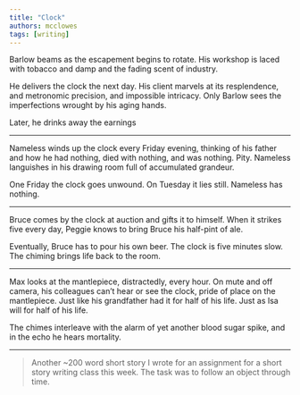 ```yaml
---
title: "Clock"
authors: mcclowes
tags: [writing]
---
```


Barlow beams as the escapement begins to rotate. His workshop is laced with tobacco and damp and the fading scent of industry. 

<!--truncate-->

He delivers the clock the next day. His client marvels at its resplendence, and metronomic precision, and impossible intricacy. Only Barlow sees the imperfections wrought by his aging hands. 

Later, he drinks away the earnings

---

Nameless winds up the clock every Friday evening, thinking of his father and how he had nothing, died with nothing, and was nothing. Pity. Nameless languishes in his drawing room full of accumulated grandeur.

One Friday the clock goes unwound. On Tuesday it lies still. Nameless has nothing.

---

Bruce comes by the clock at auction and gifts it to himself. When it strikes five every day, Peggie knows to bring Bruce his half-pint of ale. 

Eventually, Bruce has to pour his own beer. The clock is five minutes slow. The chiming brings life back to the room.

---

Max looks at the mantlepiece, distractedly, every hour. On mute and off camera, his colleagues can’t hear or see the clock, pride of place on the mantlepiece. Just like his grandfather had it for half of his life. Just as Isa will for half of his life.

The chimes interleave with the alarm of yet another blood sugar spike, and in the echo he hears mortality.

---

> Another ~200 word short story I wrote for an assignment for a short story writing class this week. The task was to follow an object through time.